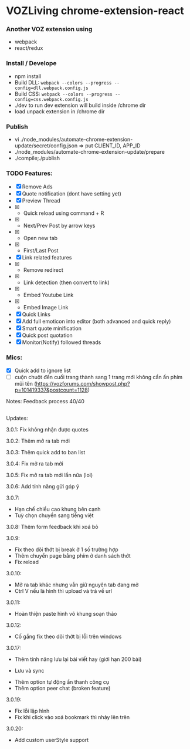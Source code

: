 # VOZLiving chrome-extension-react
### Another VOZ extension using
- webpack
- react/redux

### Install / Develope
- npm install
- Build DLL: `webpack --colors --progress --config=dll.webpack.config.js `
- Build CSS: `webpack --colors --progress --config=css.webpack.config.js`
- ./dev to run dev extension will build inside /chrome dir
- load unpack extension in /chrome dir

### Publish
- vi ./node_modules/automate-chrome-extension-update/secret/config.json => put CLIENT_ID, APP_ID
- ./node_modules/automate-chrome-extension-update/prepare 
- ./compile;./publish

### TODO Features:
- [X] Remove Ads
- [X] Quote notification (dont have setting yet)
- [X] Preview Thread
- [x] +   Quick reload using command + R
- [x] +   Next/Prev Post by arrow keys
- [x] +   Open new tab
- [x] +   First/Last Post
- [x] Link related features
- [x] +   Remove redirect
- [x] +   Link detection (then convert to link)
- [x] +   Embed Youtube Link
- [x] +   Embed Image Link
- [x] Quick Links
- [x] Add full emoticon into editor (both advanced and quick reply)
- [x] Smart quote minification
- [x] Quick post quotation
- [x] Monitor(Notify) followed threads

### Mics:
- [x] Quick add to ignore list
- [ ] cuộn chuột đến cuối trang thành sang 1 trang mới không cần ấn phím mũi tên (https://vozforums.com/showpost.php?p=101419337&postcount=1128)

Notes: Feedback process 40/40

##
Updates:

3.0.1: Fix không nhận được quotes

3.0.2: Thêm mở ra tab mới 

3.0.3: Thêm quick add to ban list

3.0.4: Fix mở ra tab mới

3.0.5: Fix mở ra tab mới lần nữa (lol)

3.0.6: Add tính năng gửi góp ý

3.0.7: 

- Hạn chế chiều cao khung bên cạnh
- Tuỳ chọn chuyển sang tiếng việt

3.0.8: Thêm form feedback khi xoá bỏ 

3.0.9: 

- Fix theo dõi thớt bị break ở 1 số trường hợp
- Thêm chuyển page bằng phím ở danh sách thớt
- Fix reload

3.0.10: 

- Mở ra tab khác nhưng vẫn giữ nguyên tab đang mở
- Ctrl V nếu là hình thì upload và trả về url

3.0.11:

- Hoàn thiện paste hình vô khung soạn thảo

3.0.12:

- Cố gắng fix theo dõi thớt bị lỗi trên windows

3.0.17:
- Thêm tính năng lưu lại bài viết hay (giới hạn 200 bài)
+ Lưu và sync
- Thêm option tự động ẩn thanh công cụ
- Thêm option peer chat (broken feature)

3.0.19: 
- Fix lỗi lặp hình
- Fix khi click vào xoá bookmark thì nhảy lên trên

3.0.20: 
- Add custom userStyle support
